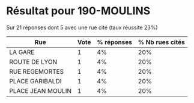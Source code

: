 # Résultat pour 190-MOULINS

Sur 21 réponses dont 5 avec une rue cité (taux réussite 23%)

| Rue | Vote | % réponses | % Nb rues cités|
|-----|------|------------|----------------|
| LA GARE | 1 | 4% | 20%|
| ROUTE DE LYON | 1 | 4% | 20%|
| RUE REGEMORTES | 1 | 4% | 20%|
| PLACE GARIBALDI | 1 | 4% | 20%|
| PLACE JEAN MOULIN | 1 | 4% | 20%|
